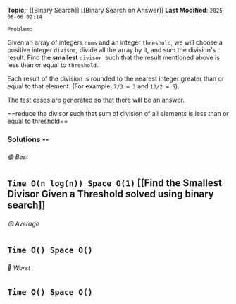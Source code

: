 **Topic:**  [[Binary Search]] [[Binary Search on Answer]]
**Last Modified**:  `2025-08-06 02:14`

`Problem:`

Given an array of integers `nums` and an integer `threshold`, we will choose a positive integer `divisor`, 
divide all the array by it, and sum the division's result. Find the **smallest** `divisor` 
such that the result mentioned above is less than or equal to `threshold`.

Each result of the division is rounded to the nearest integer greater than or equal to that element. 
(For example: `7/3 = 3` and `10/2 = 5`).

The test cases are generated so that there will be an answer.

==reduce the divisor such that sum of division of all elements is less than or equal to threshold==

### Solutions -- 

###### 🟢 Best
 `Time O(n log(n)) Space O(1)` [[Find the Smallest Divisor Given a Threshold solved using binary search]]
----------------------------------------------------------------------------------------------
###### 🟡 Average
 `Time O() Space O()` 
----------------------------------------------------------------------------------------------
###### 🔴 Worst
 `Time O() Space O()` 
----------------------------------------------------------------------------------------------

